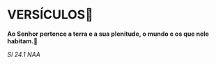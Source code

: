 # VERSÍCULOS:book:

**Ao Senhor pertence a terra e a sua plenitude, o mundo e os que nele habitam.**:bookmark_tabs:

_Sl 24.1 NAA_
